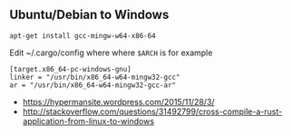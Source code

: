 ## Ubuntu/Debian to Windows

`apt-get install gcc-mingw-w64-x86-64`

Edit ~/.cargo/config where where `$ARCH` is for example

```
[target.x86_64-pc-windows-gnu]
linker = "/usr/bin/x86_64-w64-mingw32-gcc"
ar = "/usr/bin/x86_64-w64-mingw32-gcc-ar"
```

- https://hypermansite.wordpress.com/2015/11/28/3/
- http://stackoverflow.com/questions/31492799/cross-compile-a-rust-application-from-linux-to-windows
